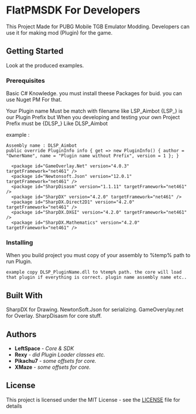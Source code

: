 # FlatPMSDK For Developers

This Project Made for PUBG Mobile TGB Emulator Modding.
Developers can use it for making mod (Plugin) for the game.

## Getting Started

Look at the produced examples.

### Prerequisites

Basic C# Knowledge. you must install theese Packages for buid. you can use Nuget PM For that.

Your Plugin name Must be match with filename like LSP_Aimbot {LSP_} is our Plugin Prefix but When you developing and testing your own Project Prefix must be {DLSP_} Like DLSP_Aimbot

example : 
```
Assembly name : DLSP_Aimbot
public override PluginInfo info { get => new PluginInfo() { author = "OwnerName", name = "Plugin name without Prefix", version = 1 }; }
```

```
  <package id="GameOverlay.Net" version="4.0.3" targetFramework="net461" />
  <package id="Newtonsoft.Json" version="12.0.1" targetFramework="net461" />
  <package id="SharpDisasm" version="1.1.11" targetFramework="net461" />
  <package id="SharpDX" version="4.2.0" targetFramework="net461" />
  <package id="SharpDX.Direct2D1" version="4.2.0" targetFramework="net461" />
  <package id="SharpDX.DXGI" version="4.2.0" targetFramework="net461" />
  <package id="SharpDX.Mathematics" version="4.2.0" targetFramework="net461" />
```

### Installing

When you build project you must copy of your assembly to %temp% path to run Plugin.
```
example copy DLSP_PluginName.dll to %temp% path. the core will load that plugin if everything is correct. plugin name assembly name etc..
```


## Built With

SharpDX for Drawing.
NewtonSoft.Json for serializing.
GameOverylay.net for Overlay.
SharpDisasm for core stuff.


## Authors

* **LeftSpace** - *Core & SDK* 
* **Rexy** - *did Plugin Loader classes etc.*
* **Pikachu7** - *some offsets for core.*
* **XMaze** - *some offsets for core.*

## License

This project is licensed under the MIT License - see the [LICENSE](LICENSE) file for details

